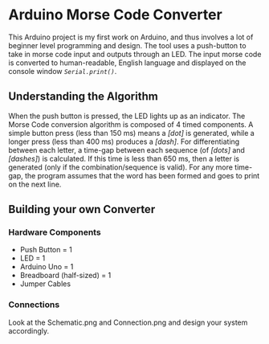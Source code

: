 # Arduino Morse Code Converter

This Arduino project is my first work on Arduino, and thus involves a lot of beginner level programming and design. The tool uses a push-button to take in morse code input and outputs through an LED. The input morse code is converted to human-readable, English language and displayed on the console window *`Serial.print()`*.

## Understanding the Algorithm

When the push button is pressed, the LED lights up as an indicator. The Morse Code conversion algorithm is composed of 4 timed components. A simple button press (less than 150 ms) means a *\[dot]* is generated, while a longer press (less than 400 ms) produces a *\[dash]*. For differentiating between each letter, a time-gap between each sequence (of *\[dots]* and *\[dashes]*) is calculated. If this time is less than 650 ms, then a letter is generated (only if the combination/sequence is valid). For any more time-gap, the program assumes that the word has been formed and goes to print on the next line.

## Building your own Converter

### Hardware Components

- Push Button = 1
- LED = 1
- Arduino Uno = 1
- Breadboard (half-sized) = 1
- Jumper Cables

### Connections

Look at the Schematic.png and Connection.png and design your system accordingly.
